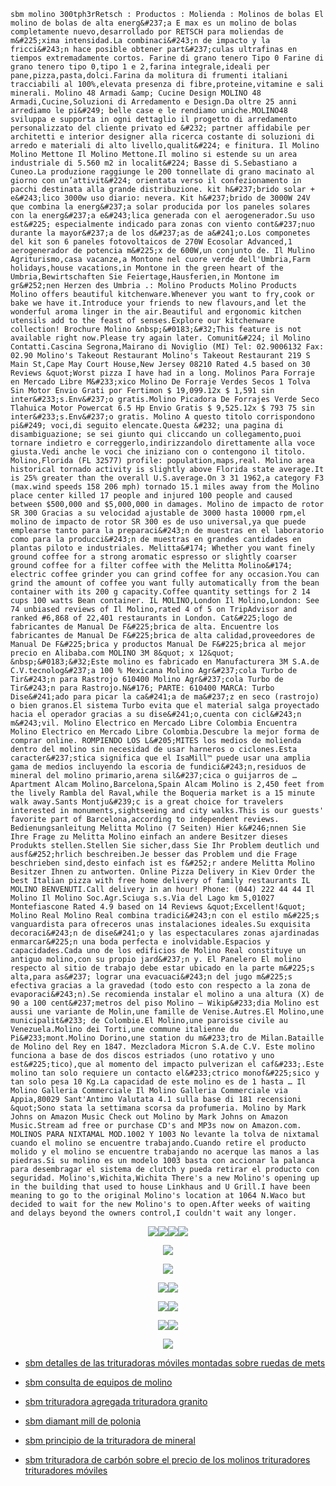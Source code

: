 
```
sbm molino 300tph3rRetsch : Productos : Molienda : Molinos de bolas El molino de bolas de alta energ&#237;a E max es un molino de bolas completamente nuevo,desarrollado por RETSCH para moliendas de m&#225;xima intensidad.La combinaci&#243;n de impacto y la fricci&#243;n hace posible obtener part&#237;culas ultrafinas en tiempos extremadamente cortos. Farine di grano tenero Tipo 0 Farine di grano tenero tipo 0,tipo 1 e 2,farina integrale,ideali per pane,pizza,pasta,dolci.Farina da molitura di frumenti italiani tracciabili al 100%,elevata presenza di fibre,proteine,vitamine e sali minerali. Molino 48 Armadi &amp; Cucine Design MOLINO 48 Armadi,Cucine,Soluzioni di Arredamento e Design.Da oltre 25 anni arrediamo le pi&#249; belle case e le rendiamo uniche.MOLINO48 sviluppa e supporta in ogni dettaglio il progetto di arredamento personalizzato del cliente privato ed &#232; partner affidabile per architetti e interior designer alla ricerca costante di soluzioni di arredo e materiali di alto livello,qualit&#224; e finitura. Il Molino Molino Mettone Il Molino Mettone.Il molino si estende su un area industriale di 5.560 m2 in localit&#224; Basse di S.Sebastiano a Cuneo.La produzione raggiunge le 200 tonnellate di grano macinato al giorno con un’attivit&#224; orientata verso il confezionamento in pacchi destinata alla grande distribuzione. kit h&#237;brido solar + e&#243;lico 3000w uso diario: nevera. Kit h&#237;brido de 3000W 24V que combina la energ&#237;a solar producida por los paneles solares con la energ&#237;a e&#243;lica generada con el aerogenerador.Su uso est&#225; especialmente indicado para zonas con viento cont&#237;nuo durante la mayor&#237;a de los d&#237;as de a&#241;o.Los componetes del kit son 6 paneles fotovoltaicos de 270W Ecosolar Advanced,1 aerogenerador de potencia m&#225;x de 600W,un conjunto de. Il Mulino Agriturismo,casa vacanze,a Montone nel cuore verde dell'Umbria,Farm holidays,house vacations,in Montone in the green heart of the Umbria,Bewirtschaften Sie Feiertage,Hausferien,in Montone im gr&#252;nen Herzen des Umbria .: Molino Products Molino Products Molino offers beautiful kitchenware.Whenever you want to fry,cook or bake we have it.Introduce your friends to new flavours,and let the wonderful aroma linger in the air.Beautiful and ergonomic kitchen utensils add to the feast of senses.Explore our kitchenware collection! Brochure Molino &nbsp;&#0183;&#32;This feature is not available right now.Please try again later. Comunit&#224; il Molino Contatti.Cascina Segrona,Mairano di Noviglio (MI) Tel: 02.9006132 Fax: 02.90 Molino's Takeout Restaurant Molino's Takeout Restaurant 219 S Main St,Cape May Court House,New Jersey 08210 Rated 4.5 based on 30 Reviews &quot;Worst pizza I have had in a long. Molinos Para Forraje en Mercado Libre M&#233;xico Molino De Forraje Verdes Secos 1 Tolva Sin Motor Envio Grati por Fertimon $ 19,099.12x $ 1,591 sin inter&#233;s.Env&#237;o gratis.Molino Picadora De Forrajes Verde Seco Tlahuica Motor Powercat 6.5 Hp Envio Gratis $ 9,525.12x $ 793 75 sin inter&#233;s.Env&#237;o gratis. Molino A questo titolo corrispondono pi&#249; voci,di seguito elencate.Questa &#232; una pagina di disambiguazione; se sei giunto qui cliccando un collegamento,puoi tornare indietro e correggerlo,indirizzandolo direttamente alla voce giusta.Vedi anche le voci che iniziano con o contengono il titolo. Molino,Florida (FL 32577) profile: population,maps,real. Molino area historical tornado activity is slightly above Florida state average.It is 25% greater than the overall U.S.average.On 3 31 1962,a category F3 (max.wind speeds 158 206 mph) tornado 15.1 miles away from the Molino place center killed 17 people and injured 100 people and caused between $500,000 and $5,000,000 in damages. Molino de impacto de rotor SR 300 Gracias a su velocidad ajustable de 3000 hasta 10000 rpm,el molino de impacto de rotor SR 300 es de uso universal,ya que puede emplearse tanto para la preparaci&#243;n de muestras en el laboratorio como para la producci&#243;n de muestras en grandes cantidades en plantas piloto e industriales. Melitta&#174; Whether you want finely ground coffee for a strong aromatic espresso or slightly coarser ground coffee for a filter coffee with the Melitta Molino&#174; electric coffee grinder you can grind coffee for any occasion.You can grind the amount of coffee you want fully automatically from the bean container with its 200 g capacity.Coffee quantity settings for 2 14 cups 100 watts Bean container. IL MOLINO,London Il Molino,London: See 74 unbiased reviews of Il Molino,rated 4 of 5 on TripAdvisor and ranked #6,868 of 22,401 restaurants in London. Cat&#225;logo de fabricantes de Manual De F&#225;brica de alta. Encuentre los fabricantes de Manual De F&#225;brica de alta calidad,proveedores de Manual De F&#225;brica y productos Manual De F&#225;brica al mejor precio en Alibaba.com MOLINO 3M 8&quot; x 12&quot; &nbsp;&#0183;&#32;Este molino es fabricado en Manufacturera 3M S.A.de C.V.tecnolog&#237;a 100 % Mexicana Molino Agr&#237;cola Turbo de Tir&#243;n para Rastrojo 610400 Molino Agr&#237;cola Turbo de Tir&#243;n para Rastrojo.N&#176; PARTE: 610400 MARCA: Turbo Dise&#241;ado para picar la ca&#241;a de ma&#237;z en seco (rastrojo) o bien granos.El sistema Turbo evita que el material salga proyectado hacia el operador gracias a su dise&#241;o,cuenta con cicl&#243;n m&#243;vil. Molino Electrico en Mercado Libre Colombia Encuentra Molino Electrico en Mercado Libre Colombia.Descubre la mejor forma de comprar online. ROMPIENDO LOS L&#205;MITES los medios de molienda dentro del molino sin necesidad de usar harneros o ciclones.Esta caracter&#237;stica significa que el IsaMill™ puede usar una amplia gama de medios incluyendo la escoria de fundici&#243;n,residuos de mineral del molino primario,arena sil&#237;cica o guijarros de … Apartment Alcam Molino,Barcelona,Spain Alcam Molino is 2,450 feet from the lively Rambla del Raval,while the Boqueria market is a 15 minute walk away.Sants Montju&#239;c is a great choice for travelers interested in monuments,sightseeing and city walks.This is our guests' favorite part of Barcelona,according to independent reviews. Bedienungsanleitung Melitta Molino (7 Seiten) Hier k&#246;nnen Sie Ihre Frage zu Melitta Molino einfach an andere Besitzer dieses Produkts stellen.Stellen Sie sicher,dass Sie Ihr Problem deutlich und ausf&#252;hrlich beschreiben.Je besser das Problem und die Frage beschrieben sind,desto einfach ist es f&#252;r andere Melitta Molino Besitzer Ihnen zu antworten. Online Pizza Delivery in Kiev Order the best Italian pizza with free home delivery of family restaurants IL MOLINO BENVENUTI.Call delivery in an hour! Phone: (044) 222 44 44 Il Molino Il Molino Soc.Agr.Sciuga s.s.Via del Lago km 5,01027 Montefiascone Rated 4.9 based on 14 Reviews &quot;Excellent!&quot; Molino Real Molino Real combina tradici&#243;n con el estilo m&#225;s vanguardista para ofreceros unas instalaciones ideales.Su exquisita decoraci&#243;n de dise&#241;o y las espectaculares zonas ajardinadas enmarcar&#225;n una boda perfecta e inolvidable.Espacios y capacidades.Cada uno de los edificios de Molino Real constituye un antiguo molino,con su propio jard&#237;n y. El Panelero El molino respecto al sitio de trabajo debe estar ubicado en la parte m&#225;s alta,para as&#237; lograr una evacuaci&#243;n del jugo m&#225;s efectiva gracias a la gravedad (todo esto con respecto a la zona de evaporaci&#243;n).Se recomienda instalar el molino a una altura (X) de 90 a 100 cent&#237;metros del piso Molino — Wikip&#233;dia Molino est aussi une variante de Molin,une famille de Venise.Autres.El Molino,une municipalit&#233; de Colombie.El Molino,une paroisse civile au Venezuela.Molino dei Torti,une commune italienne du Pi&#233;mont.Molino Dorino,une station du m&#233;tro de Milan.Bataille de Molino del Rey en 1847. Mezcladora Micron S.A.de C.V. Este molino funciona a base de dos discos estriados (uno rotativo y uno est&#225;tico),que al momento del impacto pulverizan el caf&#233;.Este molino tan solo requiere un contacto el&#233;ctrico monof&#225;sico y tan solo pesa 10 Kg.La capacidad de este molino es de 1 hasta … Il Molino Galleria Commerciale Il Molino Galleria Commerciale via Appia,80029 Sant'Antimo Valutata 4.1 sulla base di 181 recensioni &quot;Sono stata la settimana scorsa da profumeria. Molino by Mark Johns on Amazon Music Check out Molino by Mark Johns on Amazon Music.Stream ad free or purchase CD's and MP3s now on Amazon.com. MOLINOS PARA NIXTAMAL MOD.1002 Y 1003 No levante la tolva de nixtamal cuando el molino se encuentre trabajando.Cuando retire el producto molido y el molino se encuentre trabajando no acerque las manos a las piedras.Si su molino es un modelo 1003 basta con accionar la palanca para desembragar el sistema de clutch y pueda retirar el producto con seguridad. Molino's,Wichita,Wichita There's a new Molino's opening up in the building that used to house Linkhaus and U Grill.I have been meaning to go to the original Molino's location at 1064 N.Waco but decided to wait for the new Molino's to open.After weeks of waiting and delays beyond the owners control,I couldn't wait any longer. 
```

<div align="center">

<a href="https://es-mill.shibang-china.com/github&k=sbm+molino+300tph3r"><img src="https://static.shibang-china.com/es/mill/index.jpg"></a><a href="https://es-mill.shibang-china.com/materials.htmlgithub&k=sbm+molino+300tph3r"><img src="https://static.shibang-china.com/es/mill/materials.jpg"></a><a href="https://es-mill.shibang-china.com/about.htmlgithub&k=sbm+molino+300tph3r"><img src="https://static.shibang-china.com/es/mill/about.jpg"></a><a href="https://es-mill.shibang-china.com/contact.htmlgithub&k=sbm+molino+300tph3r"><img src="https://static.shibang-china.com/es/mill/contact.jpg"></a>

<a href="https://es-mill.shibang-china.com/github&k=sbm+molino+300tph3r"><img src="https://static.shibang-china.com/es/mill/banner.jpg"></a>

<a href="https://swt.shibang-china.com/github&k=sbm+molino+300tph3r"><img src="https://static.shibang-china.com/es/mill/chat.jpg"></a>

<a href="https://es-mill.shibang-china.com/products/vertical-roller-mill.htmlgithub&k=sbm+molino+300tph3r"><img src="https://static.shibang-china.com/es/mill/vertical.jpg"></a><a href="https://es-mill.shibang-china.com/products/raymond-mill.htmlgithub&k=sbm+molino+300tph3r"><img src="https://static.shibang-china.com/es/mill/raymond.jpg"></a>

<a href="https://es-mill.shibang-china.com/products/ultrafine-grinding-mill.htmlgithub&k=sbm+molino+300tph3r"><img src="https://static.shibang-china.com/es/mill/ultrafine.jpg"></a><a href="https://es-mill.shibang-china.com/products/trapezium-grinding-mill.htmlgithub&k=sbm+molino+300tph3r"><img src="https://static.shibang-china.com/es/mill/trapezium.jpg"></a>

<a href="https://es-mill.shibang-china.com/products/ball-mill.htmlgithub&k=sbm+molino+300tph3r"><img src="https://static.shibang-china.com/es/mill/ball.jpg"></a><a href="https://es-mill.shibang-china.com/products/hammer-mill.htmlgithub&k=sbm+molino+300tph3r"><img src="https://static.shibang-china.com/es/mill/hammer.jpg"></a>

<a href="https://swt.shibang-china.com/github&k=sbm+molino+300tph3r"><img src="https://static.shibang-china.com/es/mill/case.jpg"></a>

</div>


* [sbm detalles de las trituradoras móviles montadas sobre ruedas de mets](sbm%20detalles%20de%20las%20trituradoras%20m%C3%B3viles%20montadas%20sobre%20ruedas%20de%20mets.md)

* [sbm consulta de equipos de molino](sbm%20consulta%20de%20equipos%20de%20molino.md)

* [sbm trituradora agregada trituradora granito](sbm%20trituradora%20agregada%20trituradora%20granito.md)

* [sbm diamant mill de polonia](sbm%20diamant%20mill%20de%20polonia.md)

* [sbm principio de la trituradora de mineral](sbm%20principio%20de%20la%20trituradora%20de%20mineral.md)

* [sbm trituradora de carbón sobre el precio de los molinos trituradores trituradores móviles](sbm%20trituradora%20de%20carb%C3%B3n%20sobre%20el%20precio%20de%20los%20molinos%20trituradores%20trituradores%20m%C3%B3viles.md)